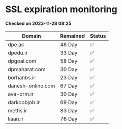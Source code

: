 # SSL expiration monitoring

**Checked on 2023-11-28 08:25**

| Domain | Remained | Status       |
|--------|----------|--------------|
| dpe.ac     | 48 Day   | ✅ |
| dpedu.ir     | 33 Day   | ✅ |
| dpgoal.com     | 58 Day   | ✅ |
| dpmaharat.com     | 30 Day   | ✅ |
| borhanbs.ir     | 23 Day   | ✅ |
| danesh-online.com     | 67 Day   | ✅ |
| ava-crm.ir     | 30 Day   | ✅ |
| darkoobjob.ir     | 69 Day   | ✅ |
| mettis.ir     | 83 Day   | ✅ |
| liaan.ir     | 76 Day   | ✅ |
